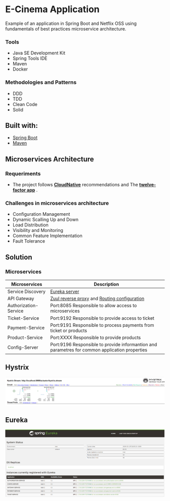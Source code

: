 
# E-Cinema Application

Example of an application in Spring Boot and Netflix OSS using fundamentals of best practices microservice architecture.

### Tools

- Java SE Development Kit
- Spring Tools IDE
- Maven
- Docker

### Methodologies and Patterns

- DDD
- TDD
- Clean Code
- Solid

## Built with:

- [Spring Boot](https://spring.io/projects/spring-boot)
- [Maven](https://maven.apache.org/)

## Microservices Architecture

### Requeriments

- The project follows [**CloudNative**](https://www.cncf.io/) recommendations and The [**twelve-factor app**](https://12factor.net/) . 


### Challenges in microservices architecture

- Configuration Management
- Dynamic Scalling Up and Down
- Load Distribution
- Visibility and Monitoring
- Common Feature Implementation
- Fault Tolerance

## Solution

### Microservices

| Microservices                   | Description  |
|---------------------------------|------------|
| Service Discovery               | [Eureka server](eureka-server) |
| API Gateway                     | [Zuul reverse proxy](zuul-gateway/src/main/java/com/donateplus/zuul/ZuulGatewayApplication.java) and [Routing configuration](donateplusapi/src/main/resources/application.properties) |
| Authorization-Service           | Port:8085 Responsible to allow access to microservices  |
| Ticket-Service                  | Port:9192 Responsible to provide access to ticket  |
| Payment-Service                 | Port:9191 Responsible to process payments from ticket or products  |
| Product-Service                 | Port:XXXX Responsible to provide products  |
| Config-Server                   | Port:9196 Responsible to provide informantion and parametres for common application properties  |



## Hystrix

<img src="img/hystrixdashboad.png">


## Eureka

<img src="img/eureka.png">
